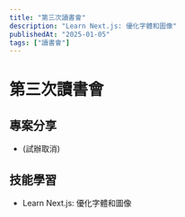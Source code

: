 ```yaml
---
title: "第三次讀書會"
description: "Learn Next.js: 優化字體和圖像"
publishedAt: "2025-01-05"
tags: ["讀書會"]
---
```


# 第三次讀書會

## 專案分享

- (試辦取消)

## 技能學習

-  Learn Next.js: 優化字體和圖像